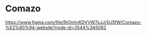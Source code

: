 # Comazo

https://www.figma.com/file/RiOintvKDVVW7sJJr5U5fW/Comazo-%E2%80%94-website?node-id=3544%3A5062
